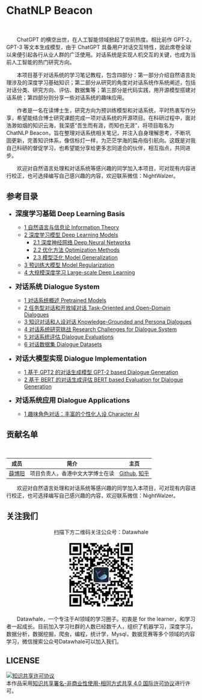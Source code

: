 # ChatNLP Beacon
</br>

&emsp;&emsp;ChatGPT 的横空出世，在人工智能领域掀起了空前热度。相比前作 GPT-2，GPT-3 等文本生成模型，由于 ChatGPT 具备用户对话交互特性，因此席卷全球以来便引起各行从业人群的广泛使用。对话系统是实现人机交互的关键，也成为当前人工智能的热门研究方向。

&emsp;&emsp;本项目基于对话系统的学习笔记教程，包含四部分：第一部分介绍自然语言处理涉及的深度学习基础知识；第二部分从研究的角度对对话系统作系统阐述，包括对话分类、研究方向、评估、数据集等；第三部分是代码实践，用开源模型搭建对话系统；第四部分则分享一些对话系统的趣味应用。

&emsp;&emsp;作者是一名在读博士生，研究方向为预训练模型和对话系统，平时热衷写作分享，希望能结合博士研究课题完成一项对话系统的开源项目。在科研过程中，面对浩渺如烟的知识云海，我深感“吾生而有涯，而知也无涯”，将项目取名为 ChatNLP Beacon，旨在整理对话系统相关笔记，并注入自身理解思考，不断巩固更新，完善知识体系，像信标灯一样，为茫茫学海的扁舟指引航向。这既是对我自己科研的督促学习，也希望能分享给更多志同道合的伙伴，相互指点，共同进步。

&emsp;&emsp;欢迎对自然语言处理和对话系统等感兴趣的同学加入本项目，可对现有内容进行校正，也可选择编写自己感兴趣的内容，欢迎联系微信：NightWalzer。

## 参考目录
  
* **<font size=4>深度学习基础 Deep Learning Basis</font>**
    * [1 自然语言与信息论 Information Theory](./1.1_nlp_info/README.md)
    * [2 深度学习模型 Deep Learning Models](./1.2_dl_models/README.md)
      * [2.1 深度神经网络 Deep Neural Networks](./1.2_dl_models/README.md)
      * [2.2 优化方法 Optimization Methods](./1.2_dl_models/README.md)
      * [2.3 模型泛化 Model Generalization](./1.2_dl_models/README.md)
    * [3 预训练大模型 Model Regularization](./1.3_ptms/README.md)
    * [4 大规模深度学习 Large-scale Deep Learning](./1.4_large_dl/README.md)

* **<font size=4>对话系统 Dialogue System</font>**
    * [1 对话系统概述 Pretrained Models](./2.1_dial_intro/README.md)
    * [2 任务型对话和开放域对话 Task-Oriented and Open-Domain Dialogues](./2.2_task_open/README.md)
    * [3 知识对话和人设对话 Knowledge-Grounded and Persona Dialogues](./2.3_klg_per/README.md)
    * [4 对话系统研究挑战 Research Challenges for Dialogue System](./2.4_dial_dir/README.md)
    * [5 对话系统评估 Dialogue Evaluations](./2.5_dial_eval/README.md)
    * [6 对话数据集 Dialogue Datasets](./2.6_dial_data/README.md)

* **<font size=4>对话大模型实现 Dialogue Implementation</font>**
    * [1 基于 GPT2 的对话生成模型 GPT-2 based Dialogue Generation](./3.1_dial_gpt2/README.md)
    * [2 基于 BERT 的对话生成评估 BERT based Evaluation for Dialogue Generation](./3.2_dial_bert/README.md)

* **<font size=4>对话系统应用 Dialogue Applications</font>**
    * [1 趣味角色对话：丰富的个性化人设 Character AI](./4.1_character_ai/README.md)


## 贡献名单

</br>

<table align="center" style="width:90%;">
<thead>
  <tr>
    <th>成员</th>
    <th>简介</th>
    <th>主页</th>
  </tr>
</thead>
<tbody>
  <tr>
    <td><span style="font-weight:normal;font-style:normal;text-decoration:none"><a href="https://amourwaltz.github.io">薛博阳</a></span></td>
    <td><span style="font-weight:normal;font-style:normal;text-decoration:none">项目负责人，香港中文大学博士在读 </span></td>
    <td><span style="font-weight:normal;font-style:normal;text-decoration:none"><a href="https://github.com/AmourWaltz">Github</a>, <a href="https://www.zhihu.com/people/yi-ran-chao-shi-dai">知乎</a> </span></td>
  </tr>
</tbody>
</table>

&emsp;&emsp;欢迎对自然语言处理和对话系统等感兴趣的同学加入本项目，可对现有内容进行校正，也可选择编写自己感兴趣的内容，欢迎联系微信：NightWalzer。

## 关注我们

<div align=center>
<p>扫描下方二维码关注公众号：Datawhale</p>
<img src="images/qrcode.jpeg" width = "180" height = "180">
</div>

&emsp;&emsp;Datawhale，一个专注于AI领域的学习圈子。初衷是 for the learner，和学习者一起成长。目前加入学习社群的人数已经数千人，组织了机器学习，深度学习，数据分析，数据挖掘，爬虫，编程，统计学，Mysql，数据竞赛等多个领域的内容学习，微信搜索公众号Datawhale可以加入我们。

## LICENSE
<a rel="license" href="http://creativecommons.org/licenses/by-nc-sa/4.0/"><img alt="知识共享许可协议" style="border-width:0" src="https://img.shields.io/badge/license-CC%20BY--NC--SA%204.0-lightgrey" /></a><br />本作品采用<a rel="license" href="http://creativecommons.org/licenses/by-nc-sa/4.0/">知识共享署名-非商业性使用-相同方式共享 4.0 国际许可协议</a>进行许可。